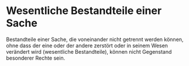 # Wesentliche Bestandteile einer Sache

Bestandteile einer Sache, die voneinander nicht getrennt werden können, ohne dass der eine oder der andere zerstört oder in seinem Wesen verändert wird (wesentliche Bestandteile), können nicht Gegenstand besonderer Rechte sein. 

